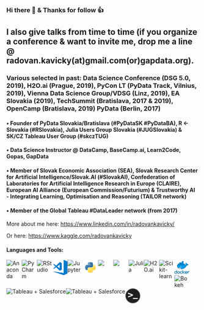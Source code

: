 ### Hi there 👋 & Thanks for follow 👍

## I also give talks from time to time (if you organize a conference & want to invite me, drop me a line @ radovan.kavicky(at)gmail.com(or)gapdata.org). 

### Various selected in past: Data Science Conference (DSG 5.0, 2019), H2O.ai (Prague, 2019), PyCon LT (PyData Track, Vilnius, 2019), Vienna Data Science Group/VDSG (Linz, 2019), EA Slovakia (2019), TechSummit (Bratislava, 2017 & 2019), OpenCamp (Bratislava, 2019) PyData (Berlin, 2017)

#### • Founder of PyData Slovakia/Bratislava (#PyDataSK #PyDataBA), R <- Slovakia (#RSlovakia), Julia Users Group Slovakia (#JUGSlovakia) & SK/CZ Tableau User Group (#skczTUG)

#### • Data Science Instructor @ DataCamp, BaseCamp.ai, Learn2Code, Gopas, GapData

#### • Member of Slovak Economic Association (SEA), Slovak Research Center for Artificial Intelligence/Slovak.AI (#SlovakAI), Confederation of Laboratories for Artificial Intelligence Research in Europe (CLAIRE), European AI Alliance (European Commission/Futurium) & Trustworthy AI - Integrating Learning, Optimisation and Reasoning (TAILOR network)

#### • Member of the Global Tableau #DataLeader network (from 2017)

More about me here: https://www.linkedin.com/in/radovankavicky/

Or here: https://www.kaggle.com/radovankavicky

#### Languages and Tools:

<img align="left" alt="Anaconda" width="40px" src="https://www.nicepng.com/png/full/85-851058_anaconda-icon-anaconda-python-icon.png" />
<img align="left" alt="PyCharm" width="40px" src="https://png2.cleanpng.com/sh/5ebb94c64abb39962ef372c1bc823079/L0KzQYm3VcA5N6d9fZH0aYP2gLBuTgB6a5lmit82aX73dbj5ggRmbF5pfehubHBzfbb1lL1mdqduitH3bXXxhH7xhgRjepJuRadqZkHncrXrg8UzPGE9Rqs7N0e6SYK6UcUzPWgAUas5MUizR4a1kP5o/kisspng-pycharm-integrated-development-environment-jetbrai-5af1dbddc52408.9277791315257999018075.png" />
<img align="left" alt="RStudio" width="40px" src="https://fiverr-res.cloudinary.com/images/t_main1,q_auto,f_auto,q_auto,f_auto/gigs/5513265/original/RStudio-Ball/do-r-programming-and-statistics-with-r.png" />
<img align="left" alt="Visual Studio Code" width="40px" src="https://raw.githubusercontent.com/github/explore/80688e429a7d4ef2fca1e82350fe8e3517d3494d/topics/visual-studio-code/visual-studio-code.png" />
<img align="left" alt="Jupyter" width="40px" src="https://www.pikpng.com/pngl/m/281-2814765_anaconda-clipart-python-logo-pictures-png-anaconda-jupyter.png" />
<img align="left" width="40px" src="https://raw.githubusercontent.com/github/explore/80688e429a7d4ef2fca1e82350fe8e3517d3494d/topics/python/python.png" />
<img align="left" width="40px" src="https://www.lindinglab.science/external-files/images/Rlogo1.png" />
<img align="left" width="40px" src="https://github.com/JuliaLang/julia-logo-graphics/blob/master/images/animated-logo.gif" />
<img align="left" alt="Julia" width="40px" src="https://github.com/JuliaLang/julia-logo-graphics/blob/master/images/old-style/three-balls.png" />
<img align="left" alt="H2O.ai" width="40px" src="https://www.h2o.ai/wp-content/uploads/2018/10/h2o-ai-square.png" /> 
<img align="left" alt="Scikit-learn" width="40px" src="https://pbs.twimg.com/profile_images/1105548722/scikit-learn-logo.png" /> 
<img align="left" alt="MongoDB" width="40px" src="https://raw.githubusercontent.com/github/explore/80688e429a7d4ef2fca1e82350fe8e3517d3494d/topics/docker/docker.png" />
<img align="left" alt="Bokeh" width="40px" src="https://numfocus.org/wp-content/uploads/2018/03/Bokeh-Logo-Twitter.png" /> 
<img align="left" alt="Tableau + Salesforce" height="40px" src="https://2gb6lt1mlqep3cowtt3w2itr-wpengine.netdna-ssl.com/wp-content/uploads/2019/06/tableausalesforce-1024x513.png" />
<img align="left" alt="Tableau + Salesforce" height="40px" src="https://www.vhv.rs/dpng/d/561-5613230_azure-logo-png-transparent-png.png" />
<img align="left" alt="Terminal" width="40px" src="https://raw.githubusercontent.com/github/explore/80688e429a7d4ef2fca1e82350fe8e3517d3494d/topics/terminal/terminal.png" />

<!--
**radovankavicky/radovankavicky** is a ✨ _special_ ✨ repository because its `README.md` (this file) appears on your GitHub profile.

Here are some ideas to get you started:

- 🔭 I’m currently working on ...
- 🌱 I’m currently learning ...
- 👯 I’m looking to collaborate on ...
- 🤔 I’m looking for help with ...
- 💬 Ask me about ...
- 📫 How to reach me: ...
- 😄 Pronouns: ...
- ⚡ Fun fact: ...
-->
